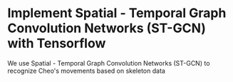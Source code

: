 # Implement Spatial - Temporal Graph Convolution Networks (ST-GCN) with Tensorflow
We use Spatial - Temporal Graph Convolution Networks (ST-GCN) to recognize Cheo's movements based on skeleton data
